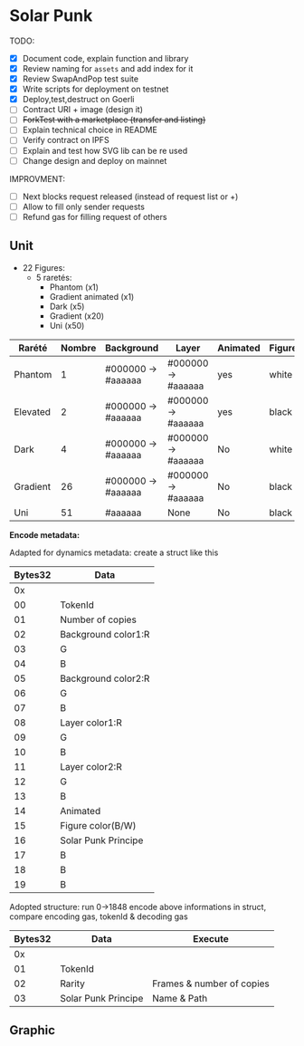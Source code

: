 # Solar Punk

TODO:

- [x] Document code, explain function and library
- [x] Review naming for `assets` and add index for it
- [x] Review SwapAndPop test suite
- [x] Write scripts for deployment on testnet
- [x] Deploy,test,destruct on Goerli
- [ ] Contract URI + image (design it)
- [ ] ~~ForkTest with a marketplace (transfer and listing)~~
- [ ] Explain technical choice in README
- [ ] Verify contract on IPFS
- [ ] Explain and test how SVG lib can be re used
- [ ] Change design and deploy on mainnet

IMPROVMENT:

- [ ] Next blocks request released (instead of request list or +)
- [ ] Allow to fill only sender requests
- [ ] Refund gas for filling request of others

## Unit

- 22 Figures:
  - 5 raretés:
    - Phantom (x1)
    - Gradient animated (x1)
    - Dark (x5)
    - Gradient (x20)
    - Uni (x50)

| Rarété   | Nombre | Background         | Layer              | Animated | Figure |
| -------- | ------ | ------------------ | ------------------ | -------- | ------ |
| Phantom  | 1      | #000000 -> #aaaaaa | #000000 -> #aaaaaa | yes      | white  |
| Elevated | 2      | #000000 -> #aaaaaa | #000000 -> #aaaaaa | yes      | black  |
| Dark     | 4      | #000000 -> #aaaaaa | #000000 -> #aaaaaa | No       | white  |
| Gradient | 26     | #000000 -> #aaaaaa | #000000 -> #aaaaaa | No       | black  |
| Uni      | 51     | #aaaaaa            | None               | No       | black  |

**Encode metadata:**

Adapted for dynamics metadata: create a struct like this

| Bytes32 | Data                |
| ------- | ------------------- |
| 0x      |                     |
| 00      | TokenId             |
| 01      | Number of copies    |
| 02      | Background color1:R |
| 03      | G                   |
| 04      | B                   |
| 05      | Background color2:R |
| 06      | G                   |
| 07      | B                   |
| 08      | Layer color1:R      |
| 09      | G                   |
| 10      | B                   |
| 11      | Layer color2:R      |
| 12      | G                   |
| 13      | B                   |
| 14      | Animated            |
| 15      | Figure color(B/W)   |
| 16      | Solar Punk Principe |
| 17      | B                   |
| 18      | B                   |
| 19      | B                   |

Adopted structure: run 0->1848 encode above informations in struct, compare encoding gas, tokenId & decoding gas

| Bytes32 | Data                | Execute                   |
| ------- | ------------------- | ------------------------- |
| 0x      |                     |
| 01      | TokenId             |
| 02      | Rarity              | Frames & number of copies |
| 03      | Solar Punk Principe | Name & Path               |

## Graphic
